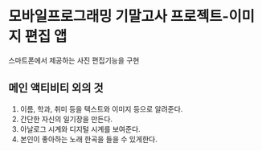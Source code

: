 # 모바일프로그래밍 기말고사 프로젝트-이미지 편집 앱 
스마트폰에서 제공하는 사진 편집기능을 구현



## 메인 액티비티 외의 것
1. 이름, 학과, 취미 등을 텍스트와 이미지 등으로 알려준다.
2. 간단한 자신의 일기장을 만든다.
3. 아날로그 시계와 디지털 시계를 보여준다.
4. 본인이 좋아하는 노래 한곡을 들을 수 있게한다.


